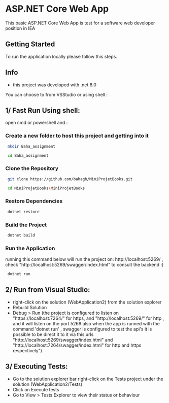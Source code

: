 # ASP.NET Core Web App

This basic ASP.NET Core Web App is test for a software web developer position in IEA

## Getting Started

To run the application locally please follow this steps.

## Info

- this project was developed with .net 8.0

You can choose to from VSStudio or using shell :
## 1/ Fast Run Using shell:
open cmd or powershell and :
### Create a new folder to host this project and getting into it 
```bash
 mkdir Baha_assignment
```
```bash
 cd Baha_assignment
```
### Clone the Repository
```bash
 git clone https://github.com/bahagh/MiniProjetBooks.git
```
```bash
 cd MiniProjetBooks\MiniProjetBooks
```
### Restore Dependencies
```bash
 dotnet restore
```
### Build the Project
```bash
 dotnet build
```
### Run the Application
running this command below will run the project on: http://localhost:5269/ , check "http://localhost:5269/swagger/index.html" to consult the backend :)
```bash
 dotnet run
```
## 2/ Run from Visual Studio:
- right-click on the solution (WebApplication2) from the solution explorer 
- Rebuild Solution
- Debug > Run (the project is configured to listen on "https://localhost:7264/" for https, and "http://localhost:5269/" for http  , and it will listen on the port 5269 also when the app is runned with the command 'dotnet run' , swagger is configured to test the api's it is possible to be direct it to it via this urls "http://localhost:5269/swagger/index.html" and "http://localhost:7264/swagger/index.html" for http and https respectively")
## 3/ Executing Tests:
- Go to the solution explorer bar right-click on the Tests project under the solution (WebApplication2/Tests)
- Click on Execute tests
- Go to View > Tests Explorer to view their status or behaviour 
